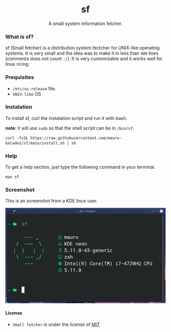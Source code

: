 <h1 align="center"> sf </h1>
<p align="center"> A small system information fetcher. </p>

### What is sf?

sf (Small fetcher) is a distribution system fectcher for UNIX-like operating systems. It is very small and the idea was to make it in less than `400` lines (comments does not count `:|`). It is very customizable and it works well for linux ricing.

### Prequisites

* `/etc/os-release` file.
* `UNIX-like` OS

### Instalation

To install sf, curl the instalation script and run it with bash.

**note**: it will use `sudo` so that the shell script can be in `/bin/sf`.

```
curl -fsSL https://raw.githubusercontent.com/mauro-balades/sf/main/install.sh | sh
```

### Help

To get a help section, just type the following command in your terminal.

```
man sf
```

### Screenshot

This is an screenshot from a KDE linux user.

![Image (./screenshot/main.png)](./screenshot/main.png)

#### License

* `Small fetcher` is under the license of [MIT](./LICENSE)